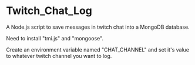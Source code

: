 # Twitch_Chat_Log
A Node.js script to save messages in twitch chat into a MongoDB database.

Need to install "tmi.js" and "mongoose".

Create an environment variable named "CHAT_CHANNEL" and set it's value to whatever twitch channel you want to log.
